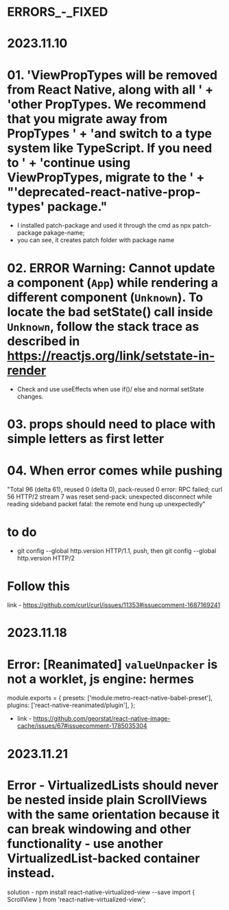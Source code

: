 # ERRORS_-_FIXED
# 2023.11.10
# 01. 'ViewPropTypes will be removed from React Native, along with all ' + 'other PropTypes. We recommend that you migrate away from PropTypes ' + 'and switch to a type system like TypeScript. If you need to ' + 'continue using ViewPropTypes, migrate to the ' + "'deprecated-react-native-prop-types' package."
  * I installed patch-package and used it through the cmd as npx patch-package pakage-name;
  * you can see, it creates patch folder with package name

# 02. ERROR  Warning: Cannot update a component (`App`) while rendering a different component (`Unknown`). To locate the bad setState() call inside `Unknown`, follow the stack trace as described in https://reactjs.org/link/setstate-in-render
  * Check and use useEffects when use if()/ else and normal setState changes.  

# 03. props should need to place with simple letters as first letter

# 04. When error comes while pushing 
"Total 96 (delta 61), reused 0 (delta 0), pack-reused 0
error: RPC failed; curl 56 HTTP/2 stream 7 was reset
send-pack: unexpected disconnect while reading sideband packet
fatal: the remote end hung up unexpectedly"
# to do 
* git config --global http.version HTTP/1.1, push, then git config --global http.version HTTP/2
# Follow this 
link - https://github.com/curl/curl/issues/11353#issuecomment-1687169241
# 2023.11.18
# Error: [Reanimated] `valueUnpacker` is not a worklet, js engine: hermes
 module.exports = {
  presets: ['module:metro-react-native-babel-preset'],
  plugins: ['react-native-reanimated/plugin'],
}; 
* link - https://github.com/georstat/react-native-image-cache/issues/67#issuecomment-1785035304
# 2023.11.21
# Error - VirtualizedLists should never be nested inside plain ScrollViews with the same orientation because it can break windowing and other functionality - use another VirtualizedList-backed container instead.
   solution - npm install react-native-virtualized-view --save
              import { ScrollView } from 'react-native-virtualized-view';
